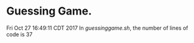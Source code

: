 # **Guessing Game.**
Fri Oct 27 16:49:11 CDT 2017
In *guessinggame.sh*, the number of lines of code is 37
